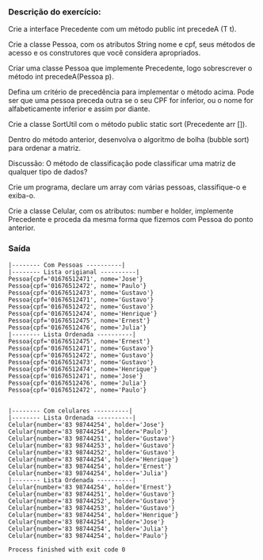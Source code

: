 


### Descrição do exercício: 

Crie a interface Precedente<T> com um método public int precedeA (T t).

Crie a classe Pessoa, com os atributos String nome e cpf, seus métodos de acesso e os construtores que você considera apropriados.

Criar uma classe Pessoa que implemente Precedente<Pessoa>, logo sobrescrever o método int precedeA(Pessoa p).

Defina um critério de precedência para implementar o método acima. Pode ser que uma pessoa preceda outra se o seu CPF for inferior, ou o nome for alfabeticamente inferior e assim por diante.

Crie a classe SortUtil com o método public static <T> sort (Precedente <T> arr []).

Dentro do método anterior, desenvolva o algoritmo de bolha (bubble sort) para ordenar a matriz.

Discussão: O método de classificação pode classificar uma matriz de qualquer tipo de dados?

Crie um programa, declare um array com várias pessoas, classifique-o e exiba-o.

Crie a classe Celular, com os atributos: number e holder, implemente Precedente<Celular> e proceda da mesma forma que fizemos com Pessoa do ponto anterior.


### Saída


	|-------- Com Pessoas ----------|
	|-------- Lista origianal ----------|
	Pessoa{cpf='01676512471', nome='Jose'}
	Pessoa{cpf='01676512472', nome='Paulo'}
	Pessoa{cpf='01676512473', nome='Gustavo'}
	Pessoa{cpf='01676512471', nome='Gustavo'}
	Pessoa{cpf='01676512472', nome='Gustavo'}
	Pessoa{cpf='01676512474', nome='Henrique'}
	Pessoa{cpf='01676512475', nome='Ernest'}
	Pessoa{cpf='01676512476', nome='Julia'}
	|-------- Lista Ordenada ----------|
	Pessoa{cpf='01676512475', nome='Ernest'}
	Pessoa{cpf='01676512471', nome='Gustavo'}
	Pessoa{cpf='01676512472', nome='Gustavo'}
	Pessoa{cpf='01676512473', nome='Gustavo'}
	Pessoa{cpf='01676512474', nome='Henrique'}
	Pessoa{cpf='01676512471', nome='Jose'}
	Pessoa{cpf='01676512476', nome='Julia'}
	Pessoa{cpf='01676512472', nome='Paulo'}


	|-------- Com celulares ----------|
	|-------- Lista Ordenada ----------|
	Celular{number='83 98744254', holder='Jose'}
	Celular{number='83 98744254', holder='Paulo'}
	Celular{number='83 98744251', holder='Gustavo'}
	Celular{number='83 98744253', holder='Gustavo'}
	Celular{number='83 98744252', holder='Gustavo'}
	Celular{number='83 98744254', holder='Henrique'}
	Celular{number='83 98744254', holder='Ernest'}
	Celular{number='83 98744254', holder='Julia'}
	|-------- Lista Ordenada ----------|
	Celular{number='83 98744254', holder='Ernest'}
	Celular{number='83 98744251', holder='Gustavo'}
	Celular{number='83 98744252', holder='Gustavo'}
	Celular{number='83 98744253', holder='Gustavo'}
	Celular{number='83 98744254', holder='Henrique'}
	Celular{number='83 98744254', holder='Jose'}
	Celular{number='83 98744254', holder='Julia'}
	Celular{number='83 98744254', holder='Paulo'}

	Process finished with exit code 0


